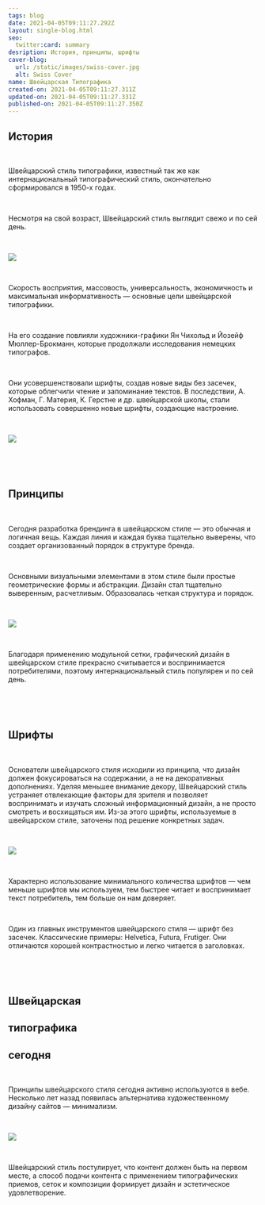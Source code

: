 ```yaml
---
tags: blog
date: 2021-04-05T09:11:27.292Z
layout: single-blog.html
seo:
  twitter:card: summary
desription: История, принципы, шрифты
caver-blog:
  url: /static/images/swiss-cover.jpg
  alt: Swiss Cover
name: Швейцарская Типографика
created-on: 2021-04-05T09:11:27.311Z
updated-on: 2021-04-05T09:11:27.331Z
published-on: 2021-04-05T09:11:27.350Z
---
```

## История

<!--StartFragment-->

**⠀**

<!--EndFragment-->

Швейцарский стиль типографики, известный так же как интернациональный типографический стиль, окончательно сформировался в 1950-х годах.

<!--StartFragment-->

**⠀**

<!--EndFragment-->

Несмотря на свой возраст, Швейцарский стиль выглядит свежо и по сей день.

<!--StartFragment-->

**⠀**

<!--EndFragment-->

![](/static/images/01_swiss.jpg)

<!--StartFragment-->

**⠀**

<!--EndFragment-->

Скорость восприятия, массовость, универсальность, экономичность и максимальная информативность — основные цели швейцарской типографики.

<!--StartFragment-->

**⠀**

<!--EndFragment-->

На его создание повлияли художники-графики Ян Чихольд и Йозейф Мюллер-Брокманн, которые продолжали исследования немецких типографов.

<!--StartFragment-->

**⠀**

<!--EndFragment-->

Они усовершенствовали шрифты, создав новые виды без засечек, которые облегчили чтение и запоминание текстов. В последствии, А. Хофман, Г. Материя, К. Герстне и др. швейцарской школы, стали использовать совершенно новые шрифты, создающие настроение.

<!--StartFragment-->

**⠀**

<!--EndFragment-->

![](/static/images/02_swiss.jpg)

<!--StartFragment-->

**⠀**

<!--EndFragment-->

<!--StartFragment-->

**⠀**

<!--EndFragment-->

## Принципы

<!--StartFragment-->

**⠀**

<!--EndFragment-->

Сегодня разработка брендинга в швейцарском стиле — это обычная и логичная вещь. Каждая линия и каждая буква тщательно выверены, что создает организованный порядок в структуре бренда.

<!--StartFragment-->

**⠀**

<!--EndFragment-->

Основными визуальными элементами в этом стиле были простые геометрические формы и абстракции. Дизайн стал тщательно выверенным, расчетливым. Образовалась четкая структура и порядок.

<!--StartFragment-->

**⠀**

<!--EndFragment-->

![](/static/images/03_swiss.jpg)

<!--StartFragment-->

**⠀**

<!--EndFragment-->

Благодаря применению модульной сетки, графический дизайн в швейцарском стиле прекрасно считывается и воспринимается потребителями, поэтому интернациональный стиль популярен и по сей день.

<!--StartFragment-->

**⠀**

<!--EndFragment-->

<!--StartFragment-->

**⠀**

<!--EndFragment-->

## Шрифты

<!--StartFragment-->

**⠀**

<!--EndFragment-->

Основатели швейцарского стиля исходили из принципа, что дизайн должен фокусироваться на содержании, а не на декоративных дополнениях. Уделяя меньшее внимание декору, Швейцарский стиль устраняет отвлекающие факторы для зрителя и позволяет воспринимать и изучать сложный информационный дизайн, а не просто смотреть и восхищаться им. Из-за этого шрифты, используемые в швейцарском стиле, заточены под решение конкретных задач.

<!--StartFragment-->

**⠀**

<!--EndFragment-->

![](/static/images/04_swiss.jpg)

<!--StartFragment-->

**⠀**

<!--EndFragment-->

Характерно использование минимального количества шрифтов — чем меньше шрифтов мы используем, тем быстрее читает и воспринимает текст потребитель, тем больше он нам доверяет.

<!--StartFragment-->

**⠀**

<!--EndFragment-->

Один из главных инструментов швейцарского стиля — шрифт без засечек. Классические примеры: Helvetica, Futura, Frutiger. Они отличаются хорошей контрастностью и легко читается в заголовках.

<!--StartFragment-->

**⠀**

<!--EndFragment-->

<!--StartFragment-->

**⠀**

<!--EndFragment-->

## Швейцарская

## типографика

## сегодня

<!--StartFragment-->

**⠀**

<!--EndFragment-->

Принципы швейцарского стиля сегодня активно используются в вебе. Несколько лет назад появилась альтернатива художественному дизайну сайтов — минимализм.

<!--StartFragment-->

**⠀**

<!--EndFragment-->

![](/static/images/ui-week59-1.gif)

<!--StartFragment-->

**⠀**

<!--EndFragment-->

Швейцарский стиль постулирует, что контент должен быть на первом месте, а способ подачи контента с применением типографических приемов, сеток и композиции формирует дизайн и эстетическое удовлетворение.

<!--StartFragment-->

**⠀**

<!--EndFragment-->